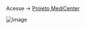 Acesse -> <a href="https://icaiohenrique.github.io/Pagina-com-Flebox-e-HTML-Semantico/"> Projeto MediCenter</a>


![image](https://user-images.githubusercontent.com/87266047/228426778-72e14a65-e07e-42e1-8397-0916739577f7.png)
